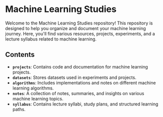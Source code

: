 # Machine Learning Studies

Welcome to the Machine Learning Studies repository! This repository is designed to help you organize and document your machine learning journey. Here, you'll find various resources, projects, experiments, and a lecture syllabus related to machine learning.

## Contents

- **`projects`**: Contains code and documentation for machine learning projects.
- **`datasets`**: Stores datasets used in experiments and projects.
- **`algorithms`**: Includes implementations and notes on different machine learning algorithms.
- **`notes`**: A collection of notes, summaries, and insights on various machine learning topics.
- **`syllabus`**: Contains lecture syllabi, study plans, and structured learning paths.
